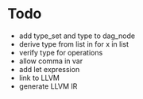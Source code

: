 # Todo
* add type_set and type to dag_node
* derive type from list in for x in list
* verify type for operations
* allow comma in var
* add let expression
* link to LLVM
* generate LLVM IR